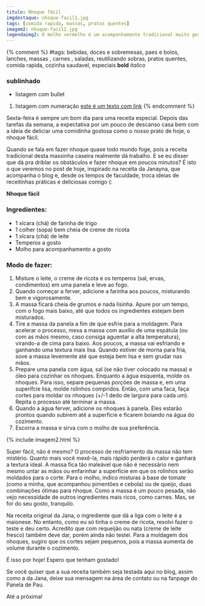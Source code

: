 ```yaml
---
titulo: Nhoque fácil
imgdestaque: nhoque-facil1.jpg
tags: [comida rapida, massas, pratos quentes]
imagem2: nhoque-facil2.jpg
legendaimg2: O molho vermelho é um acompanhamento tradicional muito gostoso para o nhoque.
---
```

{% comment %}
#tags: bebidas, doces e sobremesas, paes e bolos, lanches, massas , carnes , saladas, reutilizando sobras, pratos quentes, comida rapida, cozinha saudavel, especiais
**bold**
*italico*
### sublinhado
* listagem com bullet
1. listagem com numeração
[este é um texto com link](https://www.enderecodolink.com)
{% endcomment %}

Sexta-feira é sempre um bom dia para uma receita especial. Depois das tarefas da semana, a expectativa por um pouco de descanso casa bem com a ideia de deliciar uma comidinha gostosa como o nosso prato de hoje, o nhoque fácil.

Quando se fala em fazer nhoque quase todo mundo foge, pois a receita tradicional desta massinha caseira realmente dá trabalho. E se eu disser que dá pra driblar os obstáculos e fazer nhoque em poucos minutos? É isto o que veremos no post de hoje, inspirado na receita da Janayna, que acompanha o blog e, desde os tempos de faculdade, troca ideias de receitinhas práticas e deliciosas comigo (:

**Nhoque fácil**

### Ingredientes:

* 1 xícara (chá) de farinha de trigo
* 1 colher (sopa) bem cheia de creme de ricota 
* 1 xícara (chá) de leite 
* Temperos a gosto
* Molho para acompanhamento a gosto

### Modo de fazer:

1. Misture o leite, o creme de ricota e os temperos (sal, ervas, condimentos) em uma panela e leve ao fogo.
2. Quando começar a ferver, adicione a farinha aos poucos, misturando bem e vigorosamente.
3. A massa ficará cheia de grumos e nada lisinha. Apure por um tempo, com o fogo mais baixo, até que todos os ingredientes estejam bem misturados. 
4. Tire a massa da panela a fim de que esfrie para a moldagem. Para acelerar o processo, mexa a massa com auxílio de uma espátula (ou com as mãos mesmo, caso consiga aguentar a alta temperatura), virando-a de cima para baixo. Aos poucos, a massa vai esfriando e ganhando uma textura mais lisa. Quando estiver de morna para fria, sove a massa levemente até que esteja bem lisa e sem grudar nas mãos. 
5. Prepare uma panela com água, sal (se não tiver colocado na massa) e óleo para cozinhar os nhoques. Enquanto a água esquenta, molde os nhoques. Para isso, separe pequenas porções de massa e, em uma superífcie lisa, molde rolinhos compridos. Então, com uma faca, faça cortes para moldar os nhoques (+/-1 dedo de largura para cada um). Repita o processo até terminar a massa.
6. Quando a água ferver, adicione os nhoques à panela. Eles estarão prontos quando subirem até a superfície e ficarem boiando na água do cozimento.
7. Escorra a massa e sirva com o molho de sua preferência.

{% include imagem2.html %}

Super fácil, não é mesmo? O processo de resfriamento da massa não tem mistério. Quanto mais você mexê-la, mais rápido perderá o calor e ganhará a textura ideal. A massa fica tão maleável que não é necessário nem mesmo untar as mãos ou enfarinhar a superfície em que os rolinhos serão moldados para o corte. Para o molho, indico misturas à base de tomate (como a minha, que acompanhou pimentões e cebola) ou de queijo, duas combinações ótimas para nhoque. Como a massa é um pouco pesada, não vejo necessidade de outros ingredientes mais ricos, como carnes. Mas, se for do seu gosto, tranquilo. 

Na receita original da Jana, o ingrediente que dá a liga com o leite é a maionese. No entanto, como eu só tinha o creme de ricota, resolvi fazer o teste e deu certo. Acredito que com requeijão ou nata (creme de leite fresco) também deve dar, porém ainda não testei. Para a moldagem dos nhoques, sugiro que os cortes sejam pequenos, pois a massa aumenta de volume durante o cozimento. 

É isso por hoje! Espero que tenham gostado!

Se você quiser que a sua receita também seja testada aqui no blog, assim como a da Jana, deixe sua mensagem na área de contato ou na fanpage do Panela de Pau.

Até a próxima!